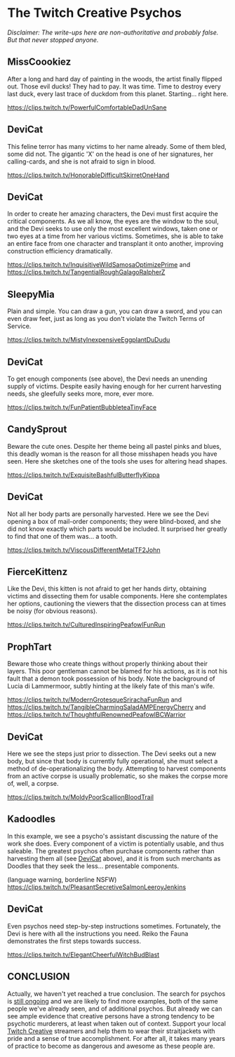The Twitch Creative Psychos
===========================

_Disclaimer: The write-ups here are non-authoritative and probably false. But
that never stopped anyone._

MissCoookiez
------------

After a long and hard day of painting in the woods, the artist finally flipped
out. Those evil ducks! They had to pay. It was time. Time to destroy every last
duck, every last trace of duckdom from this planet. Starting... right here.

<https://clips.twitch.tv/PowerfulComfortableDadUnSane>

DeviCat
-------

This feline terror has many victims to her name already. Some of them bled, some
did not. The gigantic 'X' on the head is one of her signatures, her calling-cards,
and she is not afraid to sign in blood.

<https://clips.twitch.tv/HonorableDifficultSkirretOneHand>

DeviCat
-------

In order to create her amazing characters, the Devi must first acquire the
critical components. As we all know, the eyes are the window to the soul, and
the Devi seeks to use only the most excellent windows, taken one or two eyes
at a time from her various victims. Sometimes, she is able to take an entire
face from one character and transplant it onto another, improving construction
efficiency dramatically.

<https://clips.twitch.tv/InquisitiveWildSamosaOptimizePrime> and
<https://clips.twitch.tv/TangentialRoughGalagoRalpherZ>

SleepyMia
---------

Plain and simple. You can draw a gun, you can draw a sword, and you can even
draw feet, just as long as you don't violate the Twitch Terms of Service.

<https://clips.twitch.tv/MistyInexpensiveEggplantDuDudu>

DeviCat
-------

To get enough components (see above), the Devi needs an unending supply of
victims. Despite easily having enough for her current harvesting needs, she
gleefully seeks more, more, ever more.

<https://clips.twitch.tv/FunPatientBubbleteaTinyFace>

CandySprout
-----------

Beware the cute ones. Despite her theme being all pastel pinks and blues,
this deadly woman is the reason for all those misshapen heads you have seen.
Here she sketches one of the tools she uses for altering head shapes.

<https://clips.twitch.tv/ExquisiteBashfulButterflyKippa>

DeviCat
-------

Not all her body parts are personally harvested. Here we see the Devi opening
a box of mail-order components; they were blind-boxed, and she did not know
exactly which parts would be included. It surprised her greatly to find that
one of them was... a tooth.

<https://clips.twitch.tv/ViscousDifferentMetalTF2John>

FierceKittenz
-------------

Like the Devi, this kitten is not afraid to get her hands dirty, obtaining
victims and dissecting them for usable components. Here she contemplates her
options, cautioning the viewers that the dissection process can at times be
noisy (for obvious reasons).

<https://clips.twitch.tv/CulturedInspiringPeafowlFunRun>

ProphTart
---------

Beware those who create things without properly thinking about their layers.
This poor gentleman cannot be blamed for his actions, as it is not his fault
that a demon took possession of his body. Note the background of Lucia di
Lammermoor, subtly hinting at the likely fate of this man's wife.

<https://clips.twitch.tv/ModernGrotesqueSrirachaFunRun> and
<https://clips.twitch.tv/TangibleCharmingSaladAMPEnergyCherry> and
<https://clips.twitch.tv/ThoughtfulRenownedPeafowlBCWarrior>

DeviCat
-------

Here we see the steps just prior to dissection. The Devi seeks out a new body,
but since that body is currently fully operational, she must select a method of
de-operationalizing the body. Attempting to harvest components from an active
corpse is usually problematic, so she makes the corpse more of, well, a corpse.

<https://clips.twitch.tv/MoldyPoorScallionBloodTrail>

Kadoodles
---------

In this example, we see a psycho's assistant discussing the nature of the work
she does. Every component of a victim is potentially usable, and thus saleable.
The greatest psychos often purchase components rather than harvesting them all
(see [DeviCat](#devicat-3) above), and it is from such merchants as Doodles
that they seek the less... presentable components.

(language warning, borderline NSFW)
<https://clips.twitch.tv/PleasantSecretiveSalmonLeeroyJenkins>

DeviCat
-------

Even psychos need step-by-step instructions sometimes. Fortunately, the Devi is
here with all the instructions you need. Reiko the Fauna demonstrates the first
steps towards success.

<https://clips.twitch.tv/ElegantCheerfulWitchBudBlast>

CONCLUSION
----------

Actually, we haven't yet reached a true conclusion. The search for psychos is
[still ongoing](TwitchCreativePsycho) and we are likely to find more examples,
both of the same people we've already seen, and of additional psychos. But
already we can see ample evidence that creative persons have a strong tendency
to be psychotic murderers, at least when taken out of context. Support your
local [Twitch Creative](https://www.twitch.tv/directory/game/Creative) streamers
and help them to wear their straitjackets with pride and a sense of true
accomplishment. For after all, it takes many years of practice to become as
dangerous and awesome as these people are.
